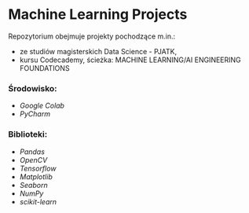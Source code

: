 # Machine Learning Projects

Repozytorium obejmuje projekty pochodzące m.in.:
- ze studiów magisterskich Data Science - PJATK, 
- kursu Codecademy, ścieżka: MACHINE LEARNING/AI ENGINEERING FOUNDATIONS


### Środowisko:
- *Google Colab*
- *PyCharm*

### Biblioteki:
- *Pandas*
- *OpenCV*
- *Tensorflow*
- *Matplotlib*
- *Seaborn*
- *NumPy*
- *scikit-learn*
